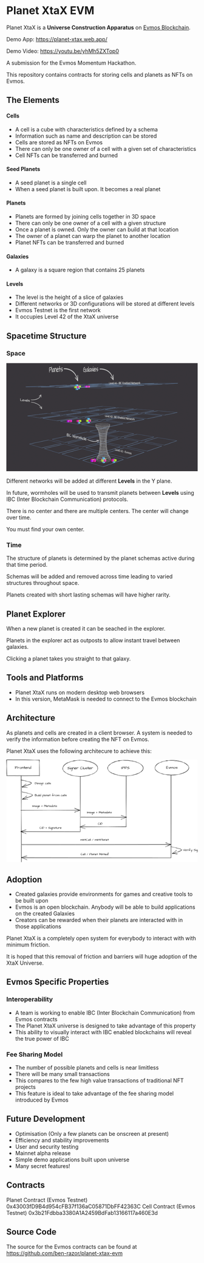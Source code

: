 # Planet XtaX EVM

Planet XtaX is a **Universe Construction Apparatus** on [Evmos Blockchain](http://evmos.org).   

Demo App: https://planet-xtax.web.app/

Demo Video: https://youtu.be/yhMh5ZXTop0

A submission for the Evmos Momentum Hackathon.

This repository contains contracts for storing cells and planets as NFTs on Evmos.

## The Elements

#### Cells

* A cell is a cube with characteristics defined by a schema
* Information such as name and description can be stored
* Cells are stored as NFTs on Evmos
* There can only be one owner of a cell with a given set of characteristics
* Cell NFTs can be transferred and burned

#### Seed Planets

* A seed planet is a single cell
* When a seed planet is built upon. It becomes a real planet

#### Planets

* Planets are formed by joining cells together in 3D space
* There can only be one owner of a cell with a given structure
* Once a planet is owned. Only the owner can build at that location
* The owner of a planet can warp the planet to another location
* Planet NFTs can be transferred and burned

#### Galaxies

* A galaxy is a square region that contains 25 planets

#### Levels

* The level is the height of a slice of galaxies
* Different networks or 3D configurations will be stored at different levels
* Evmos Testnet is the first network
* It occupies Level 42 of the XtaX universe

## Spacetime Structure

### Space

![Universe Structure](https://raw.githubusercontent.com/ben-razor/planet-xtax-evm/main/assets/images/infographic/structure-simple-small-1.png)

Different networks will be added at different **Levels** in the Y plane.  

In future, wormholes will be used to transmit planets between **Levels** using IBC (Inter Blockchain Communication) protocols.

There is no center and there are multiple centers. The center will change over time.

You must find your own center.

### Time

The structure of planets is determined by the planet schemas active during that time period.  

Schemas will be added and removed across time leading to varied structures throughout space.  

Planets created with short lasting schemas will have higher rarity.  

## Planet Explorer

When a new planet is created it can be seached in the explorer.  

Planets in the explorer act as outposts to allow instant travel between galaxies.  

Clicking a planet takes you straight to that galaxy.  

## Tools and Platforms

* Planet XtaX runs on modern desktop web browsers
* In this version, MetaMask is needed to connect to the Evmos blockchain

## Architecture

As planets and cells are created in a client browser. A system is needed to verify the information before creating the NFT on Evmos.  

Planet XtaX uses the following architecure to achieve this:

![System Architecture](https://raw.githubusercontent.com/ben-razor/planet-xtax-evm/main/assets/images/infographic/mint-overview.png)

## Adoption

* Created galaxies provide environments for games and creative tools to be built upon
* Evmos is an open blockchain. Anybody will be able to build applications on the created Galaxies
* Creators can be rewarded when their planets are interacted with in those applications

Planet XtaX is a completely open system for everybody to interact with with minimum friction.  

It is hoped that this removal of friction and barriers will huge adoption of the XtaX Universe.

## Evmos Specific Properties

### Interoperability

* A team is working to enable IBC (Inter Blockchain Communication) from Evmos contracts
* The Planet XtaX universe is designed to take advantage of this property
* This ability to visually interact with IBC enabled blockchains will reveal the true power of IBC

### Fee Sharing Model

* The number of possible planets and cells is near limitless
* There will be many small transactions
* This compares to the few high value transactions of traditional NFT projects
* This feature is ideal to take advantage of the fee sharing model introduced by Evmos

## Future Development

* Optimisation (Only a few planets can be onscreen at present)
* Efficiency and stability improvements
* User and security testing
* Mainnet alpha release
* Simple demo applications built upon universe
* Many secret features!

## Contracts

Planet Contract (Evmos Testnet) 0x43003fD9B4d954cFB37f136aC05871DbFF42363C
Cell Contract (Evmos Testnet)   0x3b21Fdbba3380A1A2459BdFab13166117a460E3d

## Source Code

The source for the Evmos contracts can be found at https://github.com/ben-razor/planet-xtax-evm